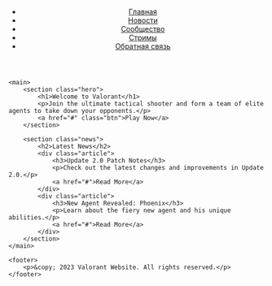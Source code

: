 <!DOCTYPE html>
<html>
<head>
    <title>Valorant Website</title>
    <link rel="stylesheet" type="text/css" href="styles.css">
</head>
<body>
    <header>
        <nav>
            <ul>
                <li><a href="#">Главная</a></li>
                <li><a href="#">Новости</a></li>
                <li><a href="#">Сообщество</a></li>
                <li><a href="#">Стримы</a></li>
                <li><a href="#">Обратная связь</a></li>
            </ul>
        </nav>
    </header>

    <main>
        <section class="hero">
            <h1>Welcome to Valorant</h1>
            <p>Join the ultimate tactical shooter and form a team of elite agents to take down your opponents.</p>
            <a href="#" class="btn">Play Now</a>
        </section>

        <section class="news">
            <h2>Latest News</h2>
            <div class="article">
                <h3>Update 2.0 Patch Notes</h3>
                <p>Check out the latest changes and improvements in Update 2.0.</p>
                <a href="#">Read More</a>
            </div>
            <div class="article">
                <h3>New Agent Revealed: Phoenix</h3>
                <p>Learn about the fiery new agent and his unique abilities.</p>
                <a href="#">Read More</a>
            </div>
        </section>
    </main>

    <footer>
        <p>&copy; 2023 Valorant Website. All rights reserved.</p>
    </footer>
</body>
</html>
